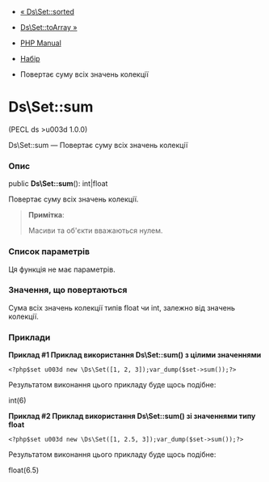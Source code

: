 - [« Ds\Set::sorted](ds-set.sorted.md)
- [Ds\Set::toArray »](ds-set.toarray.md)

- [PHP Manual](index.md)
- [Набір](class.ds-set.md)
- Повертає суму всіх значень колекції

# Ds\Set::sum

(PECL ds \>u003d 1.0.0)

Ds\Set::sum — Повертає суму всіх значень колекції

### Опис

public **Ds\Set::sum**(): int\|float

Повертає суму всіх значень колекції.

> **Примітка**:
>
> Масиви та об'єкти вважаються нулем.

### Список параметрів

Ця функція не має параметрів.

### Значення, що повертаються

Сума всіх значень колекції типів float чи int, залежно від
значень колекції.

### Приклади

**Приклад #1 Приклад використання **Ds\Set::sum()** з цілими
значеннями**

` <?php$set u003d new \Ds\Set([1, 2, 3]);var_dump($set->sum());?> `

Результатом виконання цього прикладу буде щось подібне:

int(6)

**Приклад #2 Приклад використання **Ds\Set::sum()** зі значеннями типу
float**

` <?php$set u003d new \Ds\Set([1, 2.5, 3]);var_dump($set->sum());?> `

Результатом виконання цього прикладу буде щось подібне:

float(6.5)
